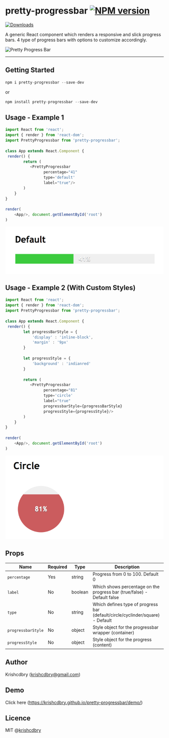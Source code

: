# pretty-progressbar  [![NPM version](https://img.shields.io/npm/v/pretty-progressbar.svg)](https://www.npmjs.com/package/pretty-progressbar)
[![Downloads](http://img.shields.io/npm/dm/pretty-progressbar.svg)](https://npmjs.org/package/pretty-progressbar)

A generic React component which renders a responsive and slick progress bars. 4 type of progress bars with options to customize accordingly.

![Pretty Progress Bar](https://media.giphy.com/media/yvqUDxA4HZ0w4iHY0Z/giphy.gif)

----------------------------------------------------------------------------------------------------

Getting Started
-----

```javascript
npm i pretty-progressbar --save-dev 
```

or

```javascript
npm install pretty-progressbar --save-dev 
```

Usage - Example 1
-----

```javascript
import React from 'react';
import { render } from 'react-dom';
import PrettyProgressbar from 'pretty-progressbar';

class App extends React.Component {
 render() {
        return (
           <PrettyProgressbar 
                 percentage="41" 
                 type='default' 
                 label="true"/>
        )
    }
}

render(
    <App/>, document.getElementById('root')
)

```

![Pretty Progress Bar](https://raw.githubusercontent.com/krishcdbry/pretty-progressbar/master/demo/assets/progressbar-default.png)


Usage - Example 2 (With Custom Styles)
-----

```javascript
import React from 'react';
import { render } from 'react-dom';
import PrettyProgressbar from 'pretty-progressbar';

class App extends React.Component {
 render() {
        let progressBarStyle = {
            'display' : 'inline-block',
            'margin' : '9px'
        }

        let progressStyle = {
            'background' : 'indianred'
        }

        return (
           <PrettyProgressbar 
                 percentage="81"
                 type='circle' 
                 label="true"
                 progressbarStyle={progressBarStyle} 
                 progressStyle={progressStyle}/>
        )
    }
}

render(
    <App/>, document.getElementById('root')
)

```
![Pretty Progress Bar](https://raw.githubusercontent.com/krishcdbry/pretty-progressbar/master/demo/assets/progressbar-circle.png)


Props
-----

Name               | Required | Type     | Description |
-------------------|----------|----------|------------------------------------------------------------------------
`percentage`       | Yes      | string   | Progress from 0 to 100. Default 0
`label`            | No       | boolean  | Which shows percentage on the progress bar (true/false) - Default false
`type`             | No       | string   | Which defines type of progress bar (default/circle/cyclinder/square) - Default 
`progressbarStyle` | No       | object   | Style object for the progressbar wrapper (container)
`progressStyle`    | No       | object   | Style object for the progress (content)



## Author
Krishcdbry (krishcdbry@gmail.com)

## Demo
Click here (https://krishcdbry.github.io/pretty-progressbar/demo/)

## Licence
MIT @[krishcdbry](krishcdbry.com)

